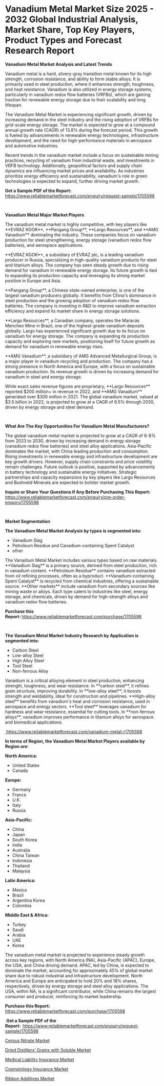 <p><h1>Vanadium Metal Market Size 2025 - 2032 Global Industrial Analysis, Market Share, Top Key Players, Product Types and Forecast Research Report</h1></p><p><strong>Vanadium Metal Market Analysis and Latest Trends</strong></p>
<p><p>Vanadium metal is a hard, silvery-gray transition metal known for its high strength, corrosion resistance, and ability to form stable alloys. It is primarily used in steel production, where it enhances strength, toughness, and heat resistance. Vanadium is also utilized in energy storage systems, particularly in vanadium redox flow batteries (VRFBs), which are gaining traction for renewable energy storage due to their scalability and long lifespan.</p><p>The Vanadium Metal Market is experiencing significant growth, driven by increasing demand in the steel industry and the rising adoption of VRFBs for grid-scale energy storage. The market is expected to grow at a compound annual growth rate (CAGR) of 13.8% during the forecast period. This growth is fueled by advancements in renewable energy technologies, infrastructure development, and the need for high-performance materials in aerospace and automotive industries.</p><p>Recent trends in the vanadium market include a focus on sustainable mining practices, recycling of vanadium from industrial waste, and investments in VRFB technology. Additionally, geopolitical factors and supply chain dynamics are influencing market prices and availability. As industries prioritize energy efficiency and sustainability, vanadium's role in green technologies is expected to expand, further driving market growth.</p></p>
<p><strong>Get a Sample PDF of the Report:&nbsp;</strong> <a href="https://www.reliablemarketforecast.com/enquiry/request-sample/1705598?utm_campaign=2224&utm_medium=2&utm_source=Github&utm_content=ia&utm_term=30012025&utm_id=vanadium-metal">https://www.reliablemarketforecast.com/enquiry/request-sample/1705598</a></p>
<p>&nbsp;</p>
<p><strong>Vanadium Metal Major Market Players</strong></p>
<p><p>The vanadium metal market is highly competitive, with key players like **EVRAZ KGOK**, **Pangang Group**, **Largo Resources**, and **AMG Vanadium** dominating the industry. These companies focus on vanadium production for steel strengthening, energy storage (vanadium redox flow batteries), and aerospace applications.</p><p>**EVRAZ KGOK**, a subsidiary of EVRAZ plc, is a leading vanadium producer in Russia, specializing in high-quality vanadium products for steel and titanium alloys. The company has seen steady growth due to rising demand for vanadium in renewable energy storage. Its future growth is tied to expanding its production capacity and leveraging its strong market position in Europe and Asia.</p><p>**Pangang Group**, a Chinese state-owned enterprise, is one of the largest vanadium producers globally. It benefits from China's dominance in steel production and the growing adoption of vanadium redox flow batteries. The company is investing in R&D to improve vanadium extraction efficiency and expand its market share in energy storage solutions.</p><p>**Largo Resources**, a Canadian company, operates the Maracás Menchen Mine in Brazil, one of the highest-grade vanadium deposits globally. Largo has experienced significant growth due to its focus on vanadium for energy storage. The company is expanding its production capacity and exploring new markets, positioning itself for future growth as demand for vanadium in renewable energy rises.</p><p>**AMG Vanadium**, a subsidiary of AMG Advanced Metallurgical Group, is a major player in vanadium recycling and production. The company has a strong presence in North America and Europe, with a focus on sustainable vanadium production. Its revenue growth is driven by increasing demand for vanadium in steel and energy storage.</p><p>While exact sales revenue figures are proprietary, **Largo Resources** reported $200 million+ in revenue in 2022, and **AMG Vanadium** generated over $300 million in 2021. The global vanadium market, valued at $3.5 billion in 2022, is projected to grow at a CAGR of 6.5% through 2030, driven by energy storage and steel demand.</p></p>
<p>&nbsp;</p>
<p><strong>What Are The Key Opportunities For Vanadium Metal Manufacturers?</strong></p>
<p><p>The global vanadium metal market is projected to grow at a CAGR of 6-8% from 2023 to 2030, driven by increasing demand in energy storage (vanadium redox flow batteries) and steel alloy applications. Asia-Pacific dominates the market, with China leading production and consumption. Rising investments in renewable energy and infrastructure development are key growth drivers. However, supply chain constraints and price volatility remain challenges. Future outlook is positive, supported by advancements in battery technology and sustainable energy initiatives. Strategic partnerships and capacity expansions by key players like Largo Resources and Bushveld Minerals are expected to bolster market growth.</p></p>
<p><strong>Inquire or Share Your Questions If Any Before Purchasing This Report:</strong> <a href="https://www.reliablemarketforecast.com/enquiry/pre-order-enquiry/1705598?utm_campaign=2224&utm_medium=2&utm_source=Github&utm_content=ia&utm_term=30012025&utm_id=vanadium-metal">https://www.reliablemarketforecast.com/enquiry/pre-order-enquiry/1705598</a></p>
<p>&nbsp;</p>
<p><strong>Market Segmentation</strong></p>
<p><strong>The Vanadium Metal Market Analysis by types is segmented into:</strong></p>
<p><ul><li>Vanadium Slag</li><li>Petroleum Residue and Canadium-containing Spent Catalyst</li><li>other</li></ul></p>
<p><p>The Vanadium Metal Market includes various types based on raw materials. **Vanadium Slag** is a primary source, derived from steel production, rich in vanadium content. **Petroleum Residue** contains vanadium extracted from oil refining processes, often as a byproduct. **Vanadium-containing Spent Catalyst** is recycled from chemical industries, offering a sustainable source. **Other markets** include vanadium from secondary sources like mining waste or alloys. Each type caters to industries like steel, energy storage, and chemicals, driven by demand for high-strength alloys and vanadium redox flow batteries.</p></p>
<p><strong>Purchase this Report:&nbsp;</strong><a href="https://www.reliablemarketforecast.com/purchase/1705598?utm_campaign=2224&utm_medium=2&utm_source=Github&utm_content=ia&utm_term=30012025&utm_id=vanadium-metal">https://www.reliablemarketforecast.com/purchase/1705598</a></p>
<p>&nbsp;</p>
<p><strong>The Vanadium Metal Market Industry Research by Application is segmented into:</strong></p>
<p><ul><li>Carbon Steel</li><li>Low-alloy Steel</li><li>High Alloy Steel</li><li>Tool Steel</li><li>Non-ferrous Alloy</li></ul></p>
<p><p>Vanadium is a critical alloying element in steel production, enhancing strength, toughness, and wear resistance. In **carbon steel**, it refines grain structure, improving durability. In **low-alloy steel**, it boosts strength and weldability, ideal for construction and pipelines. **High-alloy steel** benefits from vanadium's heat and corrosion resistance, used in aerospace and energy sectors. **Tool steel** leverages vanadium for hardness and wear resistance, essential for cutting tools. In **non-ferrous alloys**, vanadium improves performance in titanium alloys for aerospace and biomedical applications.</p></p>
<p><a href="https://www.reliablemarketforecast.com/vanadium-metal-r1705598?utm_campaign=2224&utm_medium=2&utm_source=Github&utm_content=ia&utm_term=30012025&utm_id=vanadium-metal">&nbsp;https://www.reliablemarketforecast.com/vanadium-metal-r1705598</a></p>
<p><strong>In terms of Region, the Vanadium Metal Market Players available by Region are:</strong></p>
<p>
    <p> <strong> North America: </strong>
        <ul>
            <li>United States</li>
            <li>Canada</li>
        </ul>
        </p> 
    <p> <strong> Europe: </strong>
        <ul>
            <li>Germany</li>
            <li>France</li>
            <li>U.K.</li>
            <li>Italy</li>
            <li>Russia</li>
        </ul>
        </p> 
    <p> <strong> Asia-Pacific: </strong>
        <ul>
            <li>China</li>
            <li>Japan</li>
            <li>South Korea</li>
            <li>India</li>
            <li>Australia</li>
            <li>China Taiwan</li>
            <li>Indonesia</li>
            <li>Thailand</li>
            <li>Malaysia</li>
        </ul>
        </p> 
    <p> <strong> Latin America: </strong>
        <ul>
            <li>Mexico</li>
            <li>Brazil</li>
            <li>Argentina Korea</li>
            <li>Colombia</li>
        </ul>
        </p> 
    <p> <strong> Middle East & Africa: </strong>
        <ul>
            <li>Turkey</li>
            <li>Saudi</li>
            <li>Arabia</li>
            <li>UAE</li>
            <li>Korea</li>
        </ul>
    </p>
    </p>
<p><p>The vanadium metal market is projected to experience steady growth across key regions, with North America (NA), Asia-Pacific (APAC), Europe, the USA, and China driving demand. APAC, led by China, is expected to dominate the market, accounting for approximately 45% of global market share due to robust industrial and infrastructure development. North America and Europe are anticipated to hold 20% and 18% shares, respectively, driven by energy storage and steel alloy applications. The USA, within NA, is a significant contributor, while China remains the largest consumer and producer, reinforcing its market leadership.</p></p>
<p><strong>Purchase this Report: </strong><a href="https://www.reliablemarketforecast.com/purchase/1705598?utm_campaign=2224&utm_medium=2&utm_source=Github&utm_content=ia&utm_term=30012025&utm_id=vanadium-metal">https://www.reliablemarketforecast.com/purchase/1705598</a></p>
<p>&nbsp;<strong>Get a Sample PDF of the Report:&nbsp;&nbsp;</strong><a href="https://www.reliablemarketforecast.com/enquiry/request-sample/1705598?utm_campaign=2224&utm_medium=2&utm_source=Github&utm_content=ia&utm_term=30012025&utm_id=vanadium-metal">https://www.reliablemarketforecast.com/enquiry/request-sample/1705598</a></p>
<p><strong></strong></p>
<p><p><a href="https://www.linkedin.com/pulse/cerous-nitrate-market-report-in-depth-trends-insights-projected-jsmcf?utm_campaign=2224&utm_medium=2&utm_source=Github&utm_content=ia&utm_term=30012025&utm_id=vanadium-metal">Cerous Nitrate Market</a></p><p><a href="https://www.linkedin.com/pulse/analyzing-dried-distillers-grains-soluble-market-worth-dkgcc?utm_campaign=2224&utm_medium=2&utm_source=Github&utm_content=ia&utm_term=30012025&utm_id=vanadium-metal">Dried Distillers’ Grains with Soluble Market</a></p><p><a href="https://www.linkedin.com/pulse/medical-liability-insurance-market-size-share-analysis-boqgc?utm_campaign=2224&utm_medium=2&utm_source=Github&utm_content=ia&utm_term=30012025&utm_id=vanadium-metal">Medical Liability Insurance Market</a></p><p><a href="https://www.linkedin.com/pulse/comprehensive-cosmetology-insurance-market-forecast-56-cagr-1jtqc?utm_campaign=2224&utm_medium=2&utm_source=Github&utm_content=ia&utm_term=30012025&utm_id=vanadium-metal">Cosmetology Insurance Market</a></p><p><a href="https://www.linkedin.com/pulse/ribbon-additives-industry-forecast-market-shifts-strategic-ywx0c?utm_campaign=2224&utm_medium=2&utm_source=Github&utm_content=ia&utm_term=30012025&utm_id=vanadium-metal">Ribbon Additives Market</a></p></p>